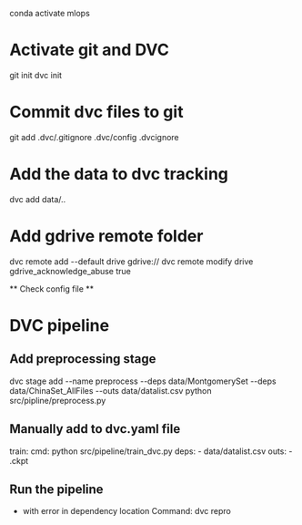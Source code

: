 conda activate mlops

# Activate git and DVC
git init
dvc init

# Commit dvc files to git

git add 
.dvc/.gitignore
.dvc/config
.dvcignore

# Add the data to dvc tracking
dvc add data/..

# Add gdrive remote folder
dvc remote add --default drive gdrive://<Folder ID>
dvc remote modify drive gdrive_acknowledge_abuse true

** Check config file **


# DVC pipeline

## Add preprocessing stage

dvc stage add --name preprocess --deps data/MontgomerySet --deps data/ChinaSet_AllFiles --outs data/datalist.csv python src/pipline/preprocess.py

## Manually add to dvc.yaml file
  train:
    cmd: python src/pipeline/train_dvc.py
    deps:
    - data/datalist.csv
    outs:
    - .ckpt

## Run the pipeline
 - with error in dependency location
  Command: dvc repro



